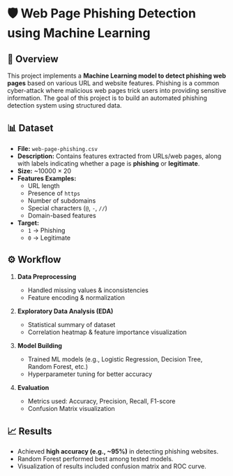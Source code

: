 # 🛡️ Web Page Phishing Detection using Machine Learning

## 📌 Overview
This project implements a **Machine Learning model to detect phishing web pages** based on various URL and website features. Phishing is a common cyber-attack where malicious web pages trick users into providing sensitive information. The goal of this project is to build an automated phishing detection system using structured data.

## 📊 Dataset
- **File:** `web-page-phishing.csv`  
- **Description:** Contains features extracted from URLs/web pages, along with labels indicating whether a page is **phishing** or **legitimate**.  
- **Size:** ~10000 × 20 
- **Features Examples:**  
  - URL length  
  - Presence of `https`  
  - Number of subdomains  
  - Special characters (`@`, `-`, `//`)  
  - Domain-based features  
- **Target:**  
  - `1` → Phishing  
  - `0` → Legitimate  

## ⚙️ Workflow
1. **Data Preprocessing**  
   - Handled missing values & inconsistencies  
   - Feature encoding & normalization  

2. **Exploratory Data Analysis (EDA)**  
   - Statistical summary of dataset  
   - Correlation heatmap & feature importance visualization  

3. **Model Building**  
   - Trained ML models (e.g., Logistic Regression, Decision Tree, Random Forest, etc.)  
   - Hyperparameter tuning for better accuracy  

4. **Evaluation**  
   - Metrics used: Accuracy, Precision, Recall, F1-score  
   - Confusion Matrix visualization  

## 📈 Results
- Achieved **high accuracy (e.g., ~95%)** in detecting phishing websites.  
- Random Forest performed best among tested models.  
- Visualization of results included confusion matrix and ROC curve. 
